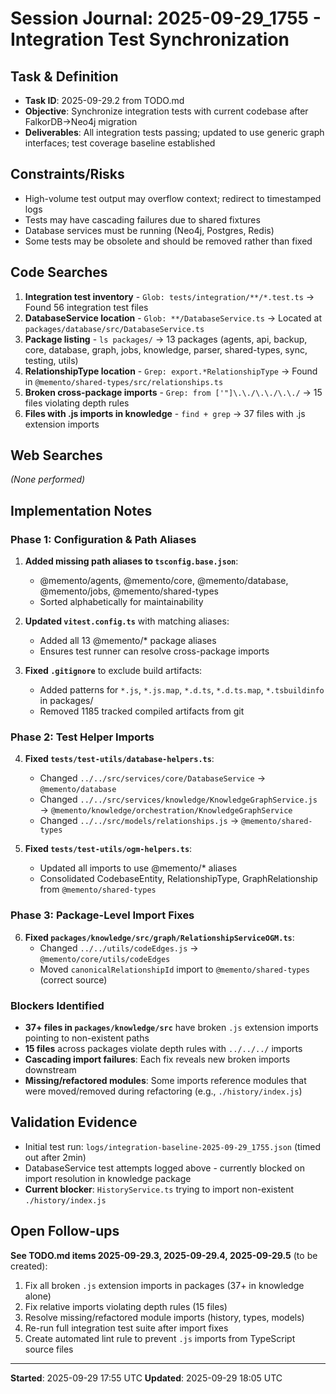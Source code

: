 # Session Journal: 2025-09-29_1755 - Integration Test Synchronization

## Task & Definition
- **Task ID**: 2025-09-29.2 from TODO.md
- **Objective**: Synchronize integration tests with current codebase after FalkorDB→Neo4j migration
- **Deliverables**: All integration tests passing; updated to use generic graph interfaces; test coverage baseline established

## Constraints/Risks
- High-volume test output may overflow context; redirect to timestamped logs
- Tests may have cascading failures due to shared fixtures
- Database services must be running (Neo4j, Postgres, Redis)
- Some tests may be obsolete and should be removed rather than fixed

## Code Searches
1. **Integration test inventory** - `Glob: tests/integration/**/*.test.ts` → Found 56 integration test files
2. **DatabaseService location** - `Glob: **/DatabaseService.ts` → Located at `packages/database/src/DatabaseService.ts`
3. **Package listing** - `ls packages/` → 13 packages (agents, api, backup, core, database, graph, jobs, knowledge, parser, shared-types, sync, testing, utils)
4. **RelationshipType location** - `Grep: export.*RelationshipType` → Found in `@memento/shared-types/src/relationships.ts`
5. **Broken cross-package imports** - `Grep: from ['"]\.\./\.\./\.\./` → 15 files violating depth rules
6. **Files with .js imports in knowledge** - `find + grep` → 37 files with .js extension imports

## Web Searches
_(None performed)_

## Implementation Notes

### Phase 1: Configuration & Path Aliases
1. **Added missing path aliases to `tsconfig.base.json`**:
   - @memento/agents, @memento/core, @memento/database, @memento/jobs, @memento/shared-types
   - Sorted alphabetically for maintainability

2. **Updated `vitest.config.ts`** with matching aliases:
   - Added all 13 @memento/* package aliases
   - Ensures test runner can resolve cross-package imports

3. **Fixed `.gitignore`** to exclude build artifacts:
   - Added patterns for `*.js`, `*.js.map`, `*.d.ts`, `*.d.ts.map`, `*.tsbuildinfo` in packages/
   - Removed 1185 tracked compiled artifacts from git

### Phase 2: Test Helper Imports
4. **Fixed `tests/test-utils/database-helpers.ts`**:
   - Changed `../../src/services/core/DatabaseService` → `@memento/database`
   - Changed `../../src/services/knowledge/KnowledgeGraphService.js` → `@memento/knowledge/orchestration/KnowledgeGraphService`
   - Changed `../../src/models/relationships.js` → `@memento/shared-types`

5. **Fixed `tests/test-utils/ogm-helpers.ts`**:
   - Updated all imports to use @memento/* aliases
   - Consolidated CodebaseEntity, RelationshipType, GraphRelationship from `@memento/shared-types`

### Phase 3: Package-Level Import Fixes
6. **Fixed `packages/knowledge/src/graph/RelationshipServiceOGM.ts`**:
   - Changed `../../utils/codeEdges.js` → `@memento/core/utils/codeEdges`
   - Moved `canonicalRelationshipId` import to `@memento/shared-types` (correct source)

### Blockers Identified
- **37+ files in `packages/knowledge/src`** have broken `.js` extension imports pointing to non-existent paths
- **15 files** across packages violate depth rules with `../../../` imports
- **Cascading import failures**: Each fix reveals new broken imports downstream
- **Missing/refactored modules**: Some imports reference modules that were moved/removed during refactoring (e.g., `./history/index.js`)

## Validation Evidence
- Initial test run: `logs/integration-baseline-2025-09-29_1755.json` (timed out after 2min)
- DatabaseService test attempts logged above - currently blocked on import resolution in knowledge package
- **Current blocker**: `HistoryService.ts` trying to import non-existent `./history/index.js`

## Open Follow-ups
**See TODO.md items 2025-09-29.3, 2025-09-29.4, 2025-09-29.5** (to be created):
1. Fix all broken `.js` extension imports in packages (37+ in knowledge alone)
2. Fix relative imports violating depth rules (15 files)
3. Resolve missing/refactored module imports (history, types, models)
4. Re-run full integration test suite after import fixes
5. Create automated lint rule to prevent `.js` imports from TypeScript source files

---
**Started**: 2025-09-29 17:55 UTC
**Updated**: 2025-09-29 18:05 UTC
